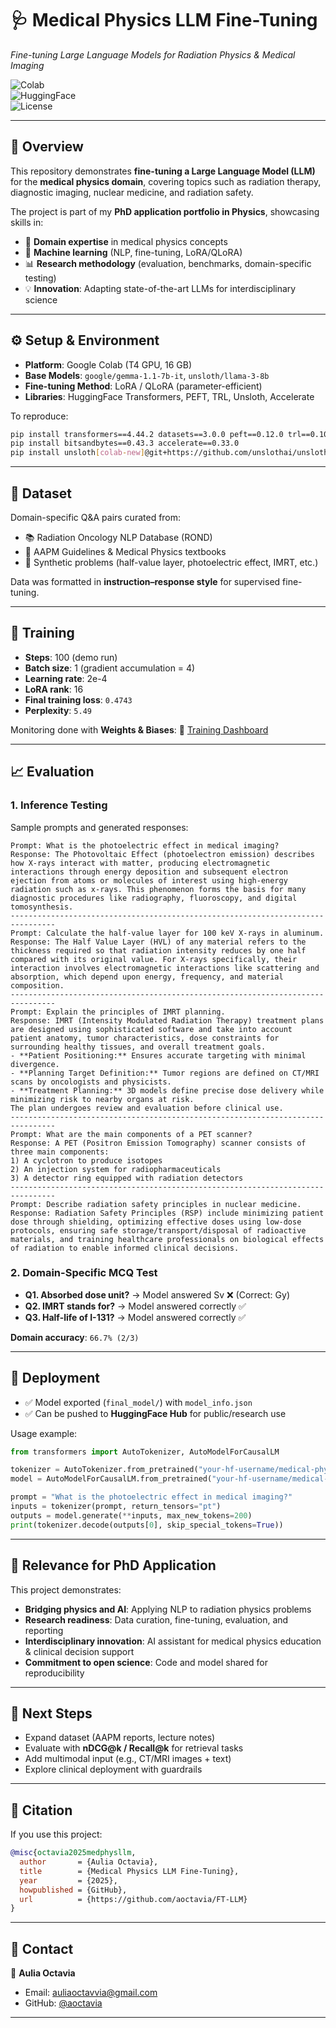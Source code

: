 # 🩺 Medical Physics LLM Fine-Tuning  
_Fine-tuning Large Language Models for Radiation Physics & Medical Imaging_  

![Colab](https://img.shields.io/badge/Google%20Colab-Notebook-orange?logo=googlecolab)  
![HuggingFace](https://img.shields.io/badge/Model-HuggingFace-blue?logo=huggingface)  
![License](https://img.shields.io/badge/License-MIT-green)  

---

## 📌 Overview  

This repository demonstrates **fine-tuning a Large Language Model (LLM)** for the **medical physics domain**, covering topics such as radiation therapy, diagnostic imaging, nuclear medicine, and radiation safety.  

The project is part of my **PhD application portfolio in Physics**, showcasing skills in:  

- 🧪 **Domain expertise** in medical physics concepts  
- 🤖 **Machine learning** (NLP, fine-tuning, LoRA/QLoRA)  
- 📊 **Research methodology** (evaluation, benchmarks, domain-specific testing)  
- 💡 **Innovation**: Adapting state-of-the-art LLMs for interdisciplinary science  

---

## ⚙️ Setup & Environment  

- **Platform**: Google Colab (T4 GPU, 16 GB)  
- **Base Models**: `google/gemma-1.1-7b-it`, `unsloth/llama-3-8b`  
- **Fine-tuning Method**: LoRA / QLoRA (parameter-efficient)  
- **Libraries**: HuggingFace Transformers, PEFT, TRL, Unsloth, Accelerate  

To reproduce:  

```bash
pip install transformers==4.44.2 datasets==3.0.0 peft==0.12.0 trl==0.10.1
pip install bitsandbytes==0.43.3 accelerate==0.33.0
pip install unsloth[colab-new]@git+https://github.com/unslothai/unsloth.git
````

---

## 📂 Dataset

Domain-specific Q\&A pairs curated from:

* 📚 Radiation Oncology NLP Database (ROND)
* 📑 AAPM Guidelines & Medical Physics textbooks
* 🧪 Synthetic problems (half-value layer, photoelectric effect, IMRT, etc.)

Data was formatted in **instruction–response style** for supervised fine-tuning.

---

## 🧠 Training

* **Steps**: 100 (demo run)
* **Batch size**: 1 (gradient accumulation = 4)
* **Learning rate**: 2e-4
* **LoRA rank**: 16
* **Final training loss**: `0.4743`
* **Perplexity**: `5.49`

Monitoring done with **Weights & Biases**:
🔗 [Training Dashboard](https://wandb.ai/auliaoctavvia-authfy/huggingface)

---

## 📈 Evaluation

### 1. Inference Testing

Sample prompts and generated responses:
```
Prompt: What is the photoelectric effect in medical imaging?
Response: The Photovoltaic Effect (photoelectron emission) describes how X-rays interact with matter, producing electromagnetic interactions through energy deposition and subsequent electron ejection from atoms or molecules of interest using high-energy radiation such as x-rays. This phenomenon forms the basis for many diagnostic procedures like radiography, fluoroscopy, and digital tomosynthesis.
--------------------------------------------------------------------------------
Prompt: Calculate the half-value layer for 100 keV X-rays in aluminum.
Response: The Half Value Layer (HVL) of any material refers to the thickness required so that radiation intensity reduces by one half compared with its original value. For X-rays specifically, their interaction involves electromagnetic interactions like scattering and absorption, which depend upon energy, frequency, and material composition.
--------------------------------------------------------------------------------
Prompt: Explain the principles of IMRT planning.
Response: IMRT (Intensity Modulated Radiation Therapy) treatment plans are designed using sophisticated software and take into account patient anatomy, tumor characteristics, dose constraints for surrounding healthy tissues, and overall treatment goals. 
- **Patient Positioning:** Ensures accurate targeting with minimal divergence.  
- **Planning Target Definition:** Tumor regions are defined on CT/MRI scans by oncologists and physicists.  
- **Treatment Planning:** 3D models define precise dose delivery while minimizing risk to nearby organs at risk.  
The plan undergoes review and evaluation before clinical use.
--------------------------------------------------------------------------------
Prompt: What are the main components of a PET scanner?
Response: A PET (Positron Emission Tomography) scanner consists of three main components:  
1) A cyclotron to produce isotopes  
2) An injection system for radiopharmaceuticals  
3) A detector ring equipped with radiation detectors  
--------------------------------------------------------------------------------
Prompt: Describe radiation safety principles in nuclear medicine.
Response: Radiation Safety Principles (RSP) include minimizing patient dose through shielding, optimizing effective doses using low-dose protocols, ensuring safe storage/transport/disposal of radioactive materials, and training healthcare professionals on biological effects of radiation to enable informed clinical decisions.
```

### 2. Domain-Specific MCQ Test

* **Q1. Absorbed dose unit?** → Model answered Sv ❌ (Correct: Gy)
* **Q2. IMRT stands for?** → Model answered correctly ✅
* **Q3. Half-life of I-131?** → Model answered correctly ✅

**Domain accuracy**: `66.7% (2/3)`

---

## 🚀 Deployment

* ✅ Model exported (`final_model/`) with `model_info.json`
* ✅ Can be pushed to **HuggingFace Hub** for public/research use

Usage example:

```python
from transformers import AutoTokenizer, AutoModelForCausalLM

tokenizer = AutoTokenizer.from_pretrained("your-hf-username/medical-physics-llm")
model = AutoModelForCausalLM.from_pretrained("your-hf-username/medical-physics-llm")

prompt = "What is the photoelectric effect in medical imaging?"
inputs = tokenizer(prompt, return_tensors="pt")
outputs = model.generate(**inputs, max_new_tokens=200)
print(tokenizer.decode(outputs[0], skip_special_tokens=True))
```

---

## 🎯 Relevance for PhD Application

This project demonstrates:

* **Bridging physics and AI**: Applying NLP to radiation physics problems
* **Research readiness**: Data curation, fine-tuning, evaluation, and reporting
* **Interdisciplinary innovation**: AI assistant for medical physics education & clinical decision support
* **Commitment to open science**: Code and model shared for reproducibility

---

## 📌 Next Steps

* Expand dataset (AAPM reports, lecture notes)
* Evaluate with **nDCG\@k / Recall\@k** for retrieval tasks
* Add multimodal input (e.g., CT/MRI images + text)
* Explore clinical deployment with guardrails

---

## 📜 Citation

If you use this project:

```bibtex
@misc{octavia2025medphysllm,
  author       = {Aulia Octavia},
  title        = {Medical Physics LLM Fine-Tuning},
  year         = {2025},
  howpublished = {GitHub},
  url          = {https://github.com/aoctavia/FT-LLM}
}
```

---

## 📧 Contact

👤 **Aulia Octavia**

* Email: [auliaoctavvia@gmail.com](mailto:auliaoctavvia@gmail.com)
* GitHub: [@aoctavia](https://github.com/aoctavia)

---
